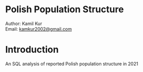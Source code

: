 # Polish Population Structure
Author: Kamil Kur <br/>
Email: kamkur2002@gmail.com

# Introduction
An SQL analysis of reported Polish population structure in 2021


